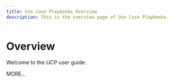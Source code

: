 ```yaml
---
title: Use Case Playbooks Overview
description: This is the overview page of Use Case Playbooks.
---
```


# Overview

Welcome to the UCP user guide.

MORE...

<!--
This is the landing page of the user guide. It should be the first list item in the TOC.md file.

See other user landing pages to get ideas.
-->

